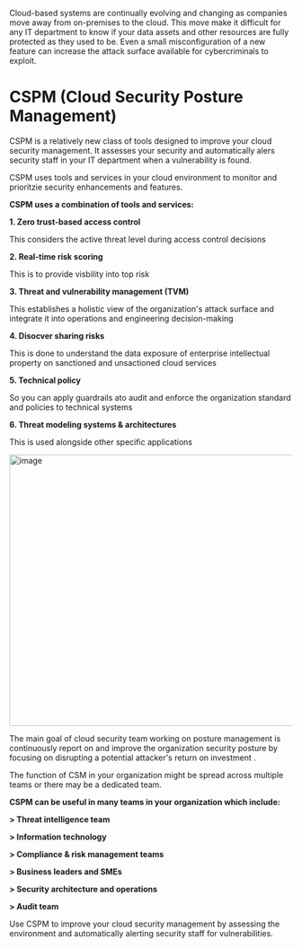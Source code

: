 Cloud-based systems are continually evolving and changing as companies move away from on-premises to the cloud. This move make it difficult for any IT department to know if your data assets and other resources are fully protected as they used to be. Even a small misconfiguration of a new feature can increase the attack surface available for cybercriminals to exploit.

# CSPM (Cloud Security Posture Management)

CSPM is a relatively new class of tools designed to improve  your cloud security management. It assesses your security and automatically alers security staff in your IT department when a vulnerability is found.

CSPM uses tools and services in your cloud environment to monitor and prioritzie security enhancements and features.

**CSPM uses a combination of tools and services:**

**1. Zero trust-based access control**

This considers the active threat level during access control decisions

**2. Real-time risk scoring**

This is to provide visbility into top risk

**3. Threat and vulnerability management (TVM)**

This establishes a holistic view of the organization's attack surface and integrate it into operations and engineering decision-making

**4. Disocver sharing risks**

This is done to understand the data exposure of enterprise intellectual property on sanctioned and unsactioned cloud services

**5. Technical policy**

So you can apply guardrails ato audit and enforce the organization standard and policies to technical systems

**6. Threat modeling systems & architectures**

This is used alongside other specific applications

<img width="886" height="483" alt="image" src="https://github.com/user-attachments/assets/82c71c58-5d4f-4063-88f6-1c531db2c90c" />


The main goal of cloud security team working on posture management is continuously report on and improve the organization security posture by focusing on disrupting a potential attacker's return on investment .

The function of CSM in your organization might be spread across multiple teams or there may be a dedicated team. 


**CSPM can be useful in many teams in your organization which include:**

**> Threat intelligence team**

**> Information technology**

**> Compliance & risk management teams**

**> Business leaders and SMEs**

**> Security architecture and operations**

**> Audit team**



Use CSPM to improve your cloud security management by assessing the environment and automatically alerting security staff for vulnerabilities.
